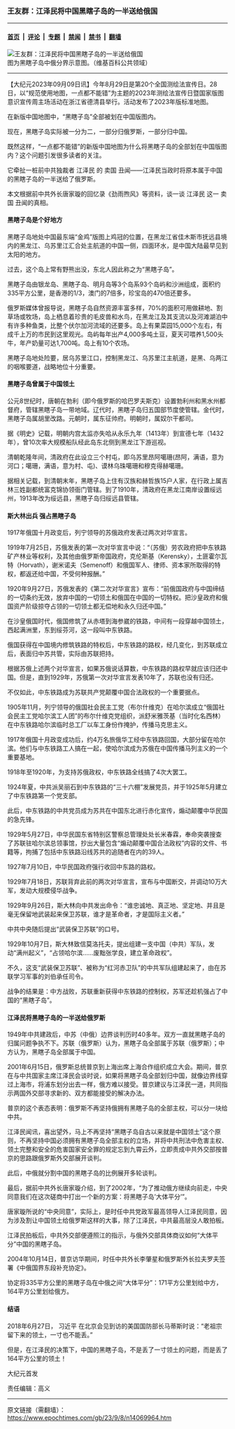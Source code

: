### 王友群：江泽民将中国黑瞎子岛的一半送给俄国

---

#### [首页](../../../..?n14069964) &nbsp;|&nbsp; [评论](../../../../../epoch-comment?n14069964) &nbsp;|&nbsp; [专题](../../../../../epoch-special?n14069964) &nbsp;|&nbsp; [禁闻](../../../../../epoch-news?n14069964) &nbsp;|&nbsp; [禁书](../../../../../books?n14069964) &nbsp;|&nbsp; [翻墙](https://github.com/gfw-breaker/nogfw/blob/master/README.md?n14069964)


<div><img alt="王友群：江泽民将中国黑瞎子岛的一半送给俄国" class="attachment-djy_600_400 size-djy_600_400 wp-post-image" src="https://i.epochtimes.com/assets/uploads/2023/09/id14069965-island@1200x1200-600x400.jpg"/>
<div class="caption">
 图为黑瞎子岛中俄分界示意图。（维基百科公共领域）
</div></div><hr/><div class="post_content" id="artbody" itemprop="articleBody">
 <!-- article content begin -->
 <p>
  【大纪元2023年09月09日讯】今年8月29日是第20个全国测绘法宣传日。28日，以“规范使用地图，一点都不能错”为主题的2023年测绘法宣传日暨国家版图意识宣传周主场活动在浙江省德清县举行。活动发布了2023年版标准地图。
 </p>
 <p style="font-weight: 400;">
  在新版中国地图中，“黑瞎子岛”全部被划在中国版图内。
 </p>
 <p style="font-weight: 400;">
  现在，黑瞎子岛实际被一分为二，一部分归俄罗斯，一部分归中国。
 </p>
 <p style="font-weight: 400;">
  既然这样，“一点都不能错”的新版中国地图为什么将黑瞎子岛的全部划在中国版图内？这个问题引发很多读者的关注。
 </p>
 <p style="font-weight: 400;">
  它牵扯一桩前中共独裁者
  <ok href="https://www.epochtimes.com/gb/tag/%E6%B1%9F%E6%B3%BD%E6%B0%91.html">
   江泽民
  </ok>
  的
  <ok href="https://www.epochtimes.com/gb/tag/%E5%8D%96%E5%9B%BD.html">
   卖国
  </ok>
  丑闻——江泽民当政时将原本属于中国的黑瞎子岛的一半送给了俄罗斯。
 </p>
 <p style="font-weight: 400;">
  本文根据前中共外长唐家璇的回忆录《劲雨煦风》等资料，谈一谈
  <ok href="https://www.epochtimes.com/gb/tag/%E6%B1%9F%E6%B3%BD%E6%B0%91.html">
   江泽民
  </ok>
  这一
  <ok href="https://www.epochtimes.com/gb/tag/%E5%8D%96%E5%9B%BD.html">
   卖国
  </ok>
  丑闻的真相。
 </p>
 <h4 style="font-weight: 400;">
  <strong>
   黑瞎子岛是个好地方
  </strong>
 </h4>
 <p style="font-weight: 400;">
  黑瞎子岛地处中国最东端“金鸡”版图上鸡冠的位置，在黑龙江省佳木斯市抚远县境内的黑龙江、乌苏里江汇合处主航道的中国一侧，四面环水，是中国大陆最早见到太阳的地方。
 </p>
 <p style="font-weight: 400;">
  过去，这个岛上常有野熊出没，东北人因此称之为“黑瞎子岛”。
 </p>
 <p style="font-weight: 400;">
  黑瞎子岛由银龙岛、黑瞎子岛、明月岛等3个岛系93个岛屿和沙洲组成，面积约335平方公里，是香港的1/3，澳门的7倍多，珍宝岛的470倍还要多。
 </p>
 <p style="font-weight: 400;">
  俄罗斯媒体曾报导说，黑瞎子岛自然资源丰富多样，70%的面积可用做耕地、割草场或牧场，岛上栖息着珍贵的毛皮兽和水鸟，在黑龙江及其支流以及河滩湖泊中有许多种鱼类，比整个伏尔加河流域的还要多。岛上有果菜园15,000个左右，有成千上万的市民到这里观光。岛屿每年出产4,000多吨土豆，夏天可喂养1,500头牛，年产奶量可达1,700吨。岛上有10个农场。
 </p>
 <p style="font-weight: 400;">
  黑瞎子岛地处险要，居乌苏里江口，控制黑龙江、乌苏里江主航道，是黑、乌两江的咽喉要道，战略地位十分重要。
 </p>
 <h4 style="font-weight: 400;">
  <strong>
   黑瞎子岛曾属于中国领土
  </strong>
 </h4>
 <p style="font-weight: 400;">
  公元8世纪时，唐朝在勃利（即今俄罗斯的哈巴罗夫斯克）设置勃利州和黑水州都督府，管辖黑瞎子岛一带地域。辽代时，黑瞎子岛归五国部节度使管辖。金代时，黑瞎子岛属胡里改路。元朝时，属东征帅府。明朝时，属奴尔干都司。
 </p>
 <p style="font-weight: 400;">
  据《明史》记载，明朝内宫太监亦失哈从永乐九年（1413年）到宣德七年（1432年），曾10次率大规模船队经此岛东北侧到黑龙江下游巡视。
 </p>
 <p style="font-weight: 400;">
  清朝乾隆年间，清政府在此设立三个村屯，即乌苏里昂阿噶珊(昂阿，满语，意为河口；噶珊，满语，意为村、屯)、谟林乌珠噶珊和穆克得赫噶珊。
 </p>
 <p style="font-weight: 400;">
  据相关记载，到清朝末年，黑瞎子岛上住有汉族和赫哲族15户人家，在行政上属吉林三姓副都统富克锦协领衙门管辖。到了1910年，清政府在黑龙江南岸设置绥远州，1913年改为绥远县，黑瞎子岛归绥远县管辖。
 </p>
 <h4 style="font-weight: 400;">
  <strong>
   <ok href="https://www.epochtimes.com/gb/tag/%E6%96%AF%E5%A4%A7%E6%9E%97%E5%87%BA%E5%85%B5.html">
    斯大林出兵
   </ok>
   <ok href="https://www.epochtimes.com/gb/tag/%E5%BC%BA%E5%8D%A0%E9%BB%91%E7%9E%8E%E5%AD%90%E5%B2%9B.html">
    强占黑瞎子岛
   </ok>
  </strong>
 </h4>
 <p style="font-weight: 400;">
  1917年俄国十月政变后，列宁领导的苏俄政府发表过两次对华宣言。
 </p>
 <p style="font-weight: 400;">
  1919年7月25日，苏俄发表的第一次对华宣言中说：“（苏俄）劳农政府把中东铁路矿产林业等权利，及其他由俄罗斯帝国政府，克伦斯基（Kerensky），土匪霍尔瓦特（Horvath），谢米诺夫（Semenoff）和俄国军人、律师、资本家所取得的特权，都返还给中国，不受何种报酬。”
 </p>
 <p style="font-weight: 400;">
  1920年9月27日，苏俄发表的《第二次对华宣言》宣布：“前俄国政府与中国缔结的一切条约无效，放弃中国的一切领土和俄国在中国的一切特权。把沙皇政府和俄国资产阶级掠夺占领的一切领土都无偿地和永久归还中国。”
 </p>
 <p style="font-weight: 400;">
  在沙皇俄国时代，俄国修筑了从赤塔到海参崴的铁路，中间有一段穿越中国领土，西起满洲里，东到绥芬河，这一段叫中东铁路。
 </p>
 <p style="font-weight: 400;">
  俄国获得在中国境内修筑铁路的特权后，中东铁路的路权，经几变化，到苏联成立后，表面归中苏共管，实际由苏联把持。
 </p>
 <p style="font-weight: 400;">
  根据苏俄上述两个对华宣言，如果苏俄说话算数，中东铁路的路权早就应该归还中国。但是，直到1929年，苏俄第一次对华宣言发表10年了，苏联也没有归还。
 </p>
 <p style="font-weight: 400;">
  不仅如此，中东铁路成为苏联共产党颠覆中国合法政权的一个重要据点。
 </p>
 <p style="font-weight: 400;">
  1905年11月，列宁领导的俄国社会民主工党（布尔什维克）在哈尔滨成立“俄国社会民主工党哈尔滨工人团”的布尔什维克党组织，派舒米雅茨基（当时化名西林）在中东铁路哈尔滨临时总工厂以车工身份作掩护，传播马克思主义。
 </p>
 <p style="font-weight: 400;">
  1917年俄国十月政变成功后，约4万名旅俄华工经中东铁路回国，大部分留在哈尔滨。他们与中东铁路工人搞在一起，使哈尔滨成为苏俄在中国传播马列主义的一个重要基地。
 </p>
 <p style="font-weight: 400;">
  1918年至1920年，为支持苏俄政权，中东铁路全线搞了4次大罢工。
 </p>
 <p style="font-weight: 400;">
  1924年夏，中共派吴丽石到中东铁路的“三十六棚”发展党员，并于1925年5月建立了中东铁路第一个党支部。
 </p>
 <p style="font-weight: 400;">
  此后，中东铁路的中共党员成为苏共在中国东北进行赤化宣传，煽动颠覆中华民国的急先锋。
 </p>
 <p style="font-weight: 400;">
  1929年5月27日，中华民国东省特别区警察总管理处处长米春霖，奉命突袭搜查了苏联驻哈尔滨总领事馆，抄出大量包含“煽动颠覆中国合法政权”内容的文件、书籍等，拘捕了包括中东铁路沿线苏共的追随者在内的39人。
 </p>
 <p style="font-weight: 400;">
  1927年7月10日，中华民国政府强行收回中东路的路权。
 </p>
 <p style="font-weight: 400;">
  1929年7月18日，苏联背弃此前的两次对华宣言，宣布与中国断交，并调动10万大军，发动大规模侵华战争。
 </p>
 <p style="font-weight: 400;">
  1929年9月26日，斯大林向中共发出命令：“谁忠诚地、真正地、坚定地、并且是毫无保留地武装起来保卫苏联，谁才是革命者，才是国际主义者。”
 </p>
 <p style="font-weight: 400;">
  中共中央随后提出“武装保卫苏联”的口号。
 </p>
 <p style="font-weight: 400;">
  1929年10月7日，斯大林致信莫洛托夫，提出组建一支中国（中共）军队，发动“满州起义”，“占领哈尔滨……废黜张学良，建立革命政权”。
 </p>
 <p style="font-weight: 400;">
  不久，这支“武装保卫苏联”、被称为“红河赤卫队”的中共军队组建起来了，由在苏联学习军事的刘伯承任司令。
 </p>
 <p style="font-weight: 400;">
  战争的结果是：中方战败，苏联重新获得中东铁路的控制权，苏军还趁机强占了中国的“黑瞎子岛”。
 </p>
 <h4 style="font-weight: 400;">
  <strong>
   江泽民将黑瞎子岛的一半送给俄罗斯
  </strong>
 </h4>
 <p style="font-weight: 400;">
  1949年中共建政后，中苏（中俄）边界谈判历时40多年。双方一直就黑瞎子岛的归属问题争执不下。苏联（俄罗斯）认为，黑瞎子岛全部属于苏联（俄罗斯）；中方认为，黑瞎子岛全部属于中国。
 </p>
 <p style="font-weight: 400;">
  2001年6月15日，俄罗斯总统普京到上海出席上海合作组织成立大会。期间，普京在与中共国家主席江泽民会谈时说，如果将黑瞎子岛全部划归中国，就像边界线穿过上海市，将浦东划分出去一样，俄方难以接受。普京建议与江泽民一道，共同指示两国外交部寻求新的、双方都能接受的解决办法。
 </p>
 <p style="font-weight: 400;">
  普京的这个表态表明：俄罗斯不再坚持俄拥有黑瞎子岛的全部主权，可以分一块给中共。
 </p>
 <p style="font-weight: 400;">
  江泽民闻讯，喜出望外，马上不再坚持“黑瞎子岛自古以来就是中国领土”这个原则，不再坚持中国必须拥有黑瞎子岛全部主权的立场，并将中共刑法中危害主权、领土完整和安全的危害国家安全罪的规定忘到九霄云外，立即责成中共外交部按普京的思路跟俄罗斯外交部展开谈判。
 </p>
 <p style="font-weight: 400;">
  此后，中俄就分割中国的黑瞎子岛的比例展开多轮谈判。
 </p>
 <p style="font-weight: 400;">
  最后，据前中共外长唐家璇介绍，到了2002年，“为了推动俄方继续向前走，中央同意我们在这次磋商中打出一个新的方案：将黑瞎子岛’大体平分’”。
 </p>
 <p style="font-weight: 400;">
  唐家璇所说的“中央同意”，实际上，是时任中共党政军最高领导人江泽民同意，因为涉及割让中国领土给俄罗斯这样的大事，除了江泽民，中共最高层没人敢拍板。
 </p>
 <p style="font-weight: 400;">
  江泽民拍板后，中共外交部便遵照江的指示，与俄外交部具体商议如何“大体平分”中国的黑瞎子岛。
 </p>
 <p style="font-weight: 400;">
  2004年10月14日，普京访华期间，时任中共外长李肇星和俄罗斯外长拉夫罗夫签署《中俄国界东段补充协定》。
 </p>
 <p style="font-weight: 400;">
  协定将335平方公里的黑瞎子岛在中俄之间“大体平分”：171平方公里划给中方，164平方公里划给俄方。
 </p>
 <h4>
  结语
 </h4>
 <p style="font-weight: 400;">
  2018年6月27日，
  <ok href="https://www.epochtimes.com/gb/tag/%E4%B9%A0%E8%BF%91%E5%B9%B3.html">
   习近平
  </ok>
  在北京会见到访的美国国防部长马蒂斯时说：“老祖宗留下来的领土，一寸也不能丢。”
 </p>
 <p style="font-weight: 400;">
  但是，在江泽民的决策下，中国的黑瞎子岛，不是丢了一寸领土的问题，而是丢了164平方公里的领土！
 </p>
 <p style="font-weight: 400;">
  大纪元首发
 </p>
 <p style="font-weight: 400;">
  责任编辑：高义
 </p>
 <!-- article content end -->
 <div id="below_article_ad">
 </div>
</div>


---

原文链接（需翻墙）：https://www.epochtimes.com/gb/23/9/8/n14069964.htm